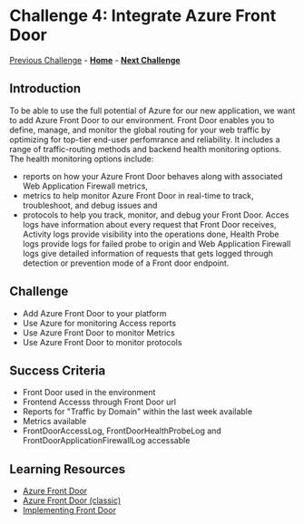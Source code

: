# Challenge 4: Integrate Azure Front Door
[Previous Challenge](./03-GitHub-Actions.md) - **[Home](../README.md)** - **[Next Challenge](./05-Monitor-performance.md)**

## Introduction

To be able to use the full potential of Azure for our new application, we want to add Azure Front Door to our environment. Front Door enables you to define, manage, and monitor the global routing for your web traffic by optimizing for top-tier end-user perfomrance and reliability. It includes a range of traffic-routing methods and backend health monitoring options. The health monitoring options include:
* reports on how your Azure Front Door behaves along with associated Web Application Firewall metrics, 
*  metrics to help monitor Azure Front Door in real-time to track, troubleshoot, and debug issues and
* protocols to help you track, monitor, and debug your Front Door. Acces logs have information about every request that Front Door receives, Activity logs provide visibility into the operations done, Health Probe logs provide logs for failed probe to origin and Web Application Firewall logs give detailed information of requests that gets logged through detection or prevention mode of a Front door endpoint. 

## Challenge

* Add Azure Front Door to your platform
* Use Azure for monitoring Access reports
* Use Azure Front Door to monitor Metrics
* Use Azure Front Door to monitor protocols

## Success Criteria

* Front Door used in the environment
* Frontend Accesss through Front Door url  
* Reports for "Traffic by Domain" within the last week available
* Metrics available
* FrontDoorAccessLog, FrontDoorHealthProbeLog and FrontDoorApplicationFirewallLog accessable

## Learning Resources
* [Azure Front Door](https://learn.microsoft.com/en-us/azure/frontdoor/front-door-overview)
* [Azure Front Door (classic)](https://learn.microsoft.com/en-us/azure/frontdoor/classic-overview)
* [Implementing Front Door](https://learn.microsoft.com/en-us/azure/frontdoor/quickstart-create-front-door)
